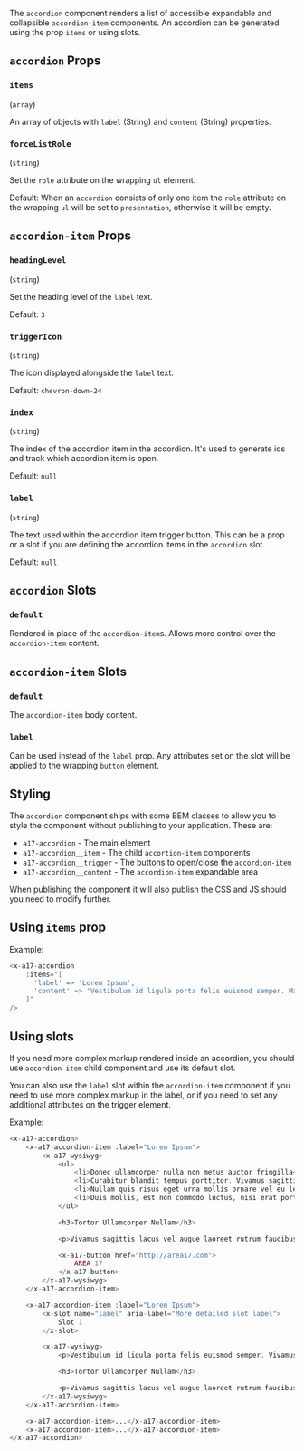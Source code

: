 The `accordion` component renders a list of accessible expandable and collapsible `accordion-item` components. An accordion can be generated using the prop `items` or using slots.

## `accordion` Props

### `items`
(`array`)

An array of objects with `label` (String) and `content` (String) properties.

### `forceListRole`
(`string`)

Set the `role` attribute on the wrapping `ul` element.

Default: When an `accordion` consists of only one item the `role` attribute on the wrapping `ul` will be set to `presentation`, otherwise it will be empty.

## `accordion-item` Props

### `headingLevel`
(`string`)

Set the heading level of the `label` text.

Default: `3`

### `triggerIcon`
(`string`)

The icon displayed alongside the `label` text.

Default: `chevron-down-24`

### `index`
(`string`)

The index of the accordion item in the accordion. It's used to generate ids and track which accordion item is open.

Default: `null`

### `label`
(`string`)

The text used within the accordion item trigger button. This can be a prop or a slot if you are defining the accordion items in the `accordion` slot.

Default: `null`

## `accordion` Slots

### `default`

Rendered in place of the `accordion-item`s. Allows more control over the `accordion-item` content.

## `accordion-item` Slots

### `default`

The `accordion-item` body content.

### `label`

Can be used instead of the `label` prop. Any attributes set on the slot will be applied to the wrapping `button` element.

## Styling

The `accordion` component ships with some BEM classes to allow you to style the component without publishing to your application. These are:

- `a17-accordion` - The main element
- `a17-accordion__item` - The child `accortion-item` components
- `a17-accordion__trigger` - The buttons to open/close the `accordion-item`
- `a17-accordion__content` - The `accordion-item` expandable area

When publishing the component it will also publish the CSS and JS should you need to modify further.

## Using `items` prop

Example:

```php
<x-a17-accordion
    :items="[
      'label' => 'Lorem Ipsum',
      'content' => 'Vestibulum id ligula porta felis euismod semper. Maecenas sed diam eget risus varius blandit sit amet non magna.'
    ]"
/>
```

## Using slots

If you need more complex markup rendered inside an accordion, you should use `accordion-item` child component and use its default slot.

You can also use the `label` slot within the `accordion-item` component if you need to use more complex markup in the label, or if you need to set any additional attributes on the trigger element.

Example:

```php
<x-a17-accordion>
    <x-a17-accordion-item :label="Lorem Ipsum">
        <x-a17-wysiwyg>
            <ul>
                <li>Donec ullamcorper nulla non metus auctor fringilla</li>
                <li>Curabitur blandit tempus porttitor. Vivamus sagittis lacus vel augue laoreet rutrum faucibus dolor auctor</li>
                <li>Nullam quis risus eget urna mollis ornare vel eu leo</li>
                <li>Duis mollis, est non commodo luctus, nisi erat porttitor ligula, eget lacinia odio sem nec elit.</li>
            </ul>

            <h3>Tortor Ullamcorper Nullam</h3>

            <p>Vivamus sagittis lacus vel augue laoreet rutrum faucibus dolor auctor. Etiam porta sem malesuada magna mollis euismod. Sed posuere consectetur est at lobortis. Etiam porta sem malesuada magna mollis euismod.</p>

            <x-a17-button href="http://area17.com">
                AREA 17
            </x-a17-button>
        </x-a17-wysiwyg>
    </x-a17-accordion-item>

    <x-a17-accordion-item :label="Lorem Ipsum">
        <x-slot name="label" aria-label="More detailed slot label">
            Slot 1
        </x-slot>

        <x-a17-wysiwyg>
            <p>Vestibulum id ligula porta felis euismod semper. Vivamus sagittis lacus vel augue laoreet rutrum faucibus dolor auctor. Maecenas sed diam eget risus varius blandit sit amet non magna. Nullam quis risus eget urna mollis ornare vel eu leo. Integer posuere erat a ante venenatis dapibus posuere velit aliquet. Donec id elit non mi porta gravida at eget metus.</p>

            <h3>Tortor Ullamcorper Nullam</h3>

            <p>Vivamus sagittis lacus vel augue laoreet rutrum faucibus dolor auctor. Etiam porta sem malesuada magna mollis euismod. Sed posuere consectetur est at lobortis. Etiam porta sem malesuada magna mollis euismod.</p>
        </x-a17-wysiwyg>
    </x-a17-accordion-item>

    <x-a17-accordion-item>...</x-a17-accordion-item>
    <x-a17-accordion-item>...</x-a17-accordion-item>
</x-a17-accordion>
```
